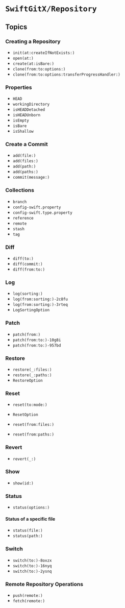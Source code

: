 # ``SwiftGitX/Repository``

## Topics

### Creating a Repository

- ``init(at:createIfNotExists:)``
- ``open(at:)``
- ``create(at:isBare:)``
- ``clone(from:to:options:)``
- ``clone(from:to:options:transferProgressHandler:)``

### Properties

- ``HEAD``
- ``workingDirectory``
- ``isHEADDetached``
- ``isHEADUnborn``
- ``isEmpty``
- ``isBare``
- ``isShallow``

### Create a Commit

- ``add(file:)``
- ``add(files:)``
- ``add(path:)``
- ``add(paths:)``
- ``commit(message:)``

### Collections

- ``branch``
- ``config-swift.property``
- ``config-swift.type.property``
- ``reference``
- ``remote``
- ``stash``
- ``tag``

### Diff

- ``diff(to:)``
- ``diff(commit:)``
- ``diff(from:to:)``

### Log

- ``log(sorting:)``
- ``log(from:sorting:)-2c8fu``
- ``log(from:sorting:)-3rteq``
- ``LogSortingOption``

### Patch

- ``patch(from:)``
- ``patch(from:to:)-10g8i``
- ``patch(from:to:)-957bd``

### Restore

- ``restore(_:files:)``
- ``restore(_:paths:)``
- ``RestoreOption``

### Reset

- ``reset(to:mode:)``
- ``ResetOption``

- ``reset(from:files:)``
- ``reset(from:paths:)``

### Revert

- ``revert(_:)``

### Show

- ``show(id:)``

### Status

- ``status(options:)``

#### Status of a specific file

- ``status(file:)``
- ``status(path:)``

### Switch

- ``switch(to:)-8oxzx``
- ``switch(to:)-16nyq``
- ``switch(to:)-2ysnq``

### Remote Repository Operations

- ``push(remote:)``
- ``fetch(remote:)``
